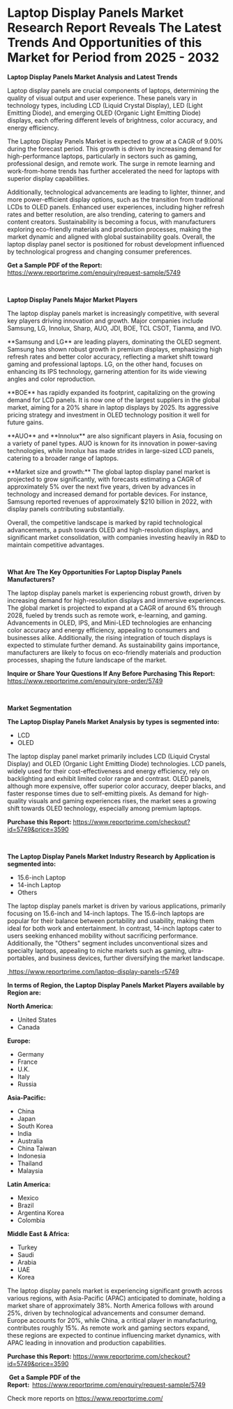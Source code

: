 <p><h1>Laptop Display Panels Market Research Report Reveals The Latest Trends And Opportunities of this Market for Period from 2025 - 2032</h1></p><p><strong>Laptop Display Panels Market Analysis and Latest Trends</strong></p>
<p><p>Laptop display panels are crucial components of laptops, determining the quality of visual output and user experience. These panels vary in technology types, including LCD (Liquid Crystal Display), LED (Light Emitting Diode), and emerging OLED (Organic Light Emitting Diode) displays, each offering different levels of brightness, color accuracy, and energy efficiency.</p><p>The Laptop Display Panels Market is expected to grow at a CAGR of 9.00% during the forecast period. This growth is driven by increasing demand for high-performance laptops, particularly in sectors such as gaming, professional design, and remote work. The surge in remote learning and work-from-home trends has further accelerated the need for laptops with superior display capabilities. </p><p>Additionally, technological advancements are leading to lighter, thinner, and more power-efficient display options, such as the transition from traditional LCDs to OLED panels. Enhanced user experiences, including higher refresh rates and better resolution, are also trending, catering to gamers and content creators. Sustainability is becoming a focus, with manufacturers exploring eco-friendly materials and production processes, making the market dynamic and aligned with global sustainability goals. Overall, the laptop display panel sector is positioned for robust development influenced by technological progress and changing consumer preferences.</p></p>
<p><strong>Get a Sample PDF of the Report:&nbsp;</strong> <a href="https://www.reportprime.com/enquiry/request-sample/5749?utm_campaign=3364&utm_medium=2&utm_source=Github&utm_content=ia&utm_term=19032025&utm_id=laptop-display-panels">https://www.reportprime.com/enquiry/request-sample/5749</a></p>
<p>&nbsp;</p>
<p><strong>Laptop Display Panels Major Market Players</strong></p>
<p><p>The laptop display panels market is increasingly competitive, with several key players driving innovation and growth. Major companies include Samsung, LG, Innolux, Sharp, AUO, JDI, BOE, TCL CSOT, Tianma, and IVO.</p><p>**Samsung and LG** are leading players, dominating the OLED segment. Samsung has shown robust growth in premium displays, emphasizing high refresh rates and better color accuracy, reflecting a market shift toward gaming and professional laptops. LG, on the other hand, focuses on enhancing its IPS technology, garnering attention for its wide viewing angles and color reproduction.</p><p>**BOE** has rapidly expanded its footprint, capitalizing on the growing demand for LCD panels. It is now one of the largest suppliers in the global market, aiming for a 20% share in laptop displays by 2025. Its aggressive pricing strategy and investment in OLED technology position it well for future gains.</p><p>**AUO** and **Innolux** are also significant players in Asia, focusing on a variety of panel types. AUO is known for its innovation in power-saving technologies, while Innolux has made strides in large-sized LCD panels, catering to a broader range of laptops.</p><p>**Market size and growth:** The global laptop display panel market is projected to grow significantly, with forecasts estimating a CAGR of approximately 5% over the next five years, driven by advances in technology and increased demand for portable devices. For instance, Samsung reported revenues of approximately $210 billion in 2022, with display panels contributing substantially.</p><p>Overall, the competitive landscape is marked by rapid technological advancements, a push towards OLED and high-resolution displays, and significant market consolidation, with companies investing heavily in R&D to maintain competitive advantages.</p></p>
<p>&nbsp;</p>
<p><strong>What Are The Key Opportunities For Laptop Display Panels Manufacturers?</strong></p>
<p><p>The laptop display panels market is experiencing robust growth, driven by increasing demand for high-resolution displays and immersive experiences. The global market is projected to expand at a CAGR of around 6% through 2028, fueled by trends such as remote work, e-learning, and gaming. Advancements in OLED, IPS, and Mini-LED technologies are enhancing color accuracy and energy efficiency, appealing to consumers and businesses alike. Additionally, the rising integration of touch displays is expected to stimulate further demand. As sustainability gains importance, manufacturers are likely to focus on eco-friendly materials and production processes, shaping the future landscape of the market.</p></p>
<p><strong>Inquire or Share Your Questions If Any Before Purchasing This Report:</strong> <a href="https://www.reportprime.com/enquiry/pre-order/5749?utm_campaign=3364&utm_medium=2&utm_source=Github&utm_content=ia&utm_term=19032025&utm_id=laptop-display-panels">https://www.reportprime.com/enquiry/pre-order/5749</a></p>
<p>&nbsp;</p>
<p><strong>Market Segmentation</strong></p>
<p><strong>The Laptop Display Panels Market Analysis by types is segmented into:</strong></p>
<p><ul><li>LCD</li><li>OLED</li></ul></p>
<p><p>The laptop display panel market primarily includes LCD (Liquid Crystal Display) and OLED (Organic Light Emitting Diode) technologies. LCD panels, widely used for their cost-effectiveness and energy efficiency, rely on backlighting and exhibit limited color range and contrast. OLED panels, although more expensive, offer superior color accuracy, deeper blacks, and faster response times due to self-emitting pixels. As demand for high-quality visuals and gaming experiences rises, the market sees a growing shift towards OLED technology, especially among premium laptops.</p></p>
<p><strong>Purchase this Report:&nbsp;</strong><a href="https://www.reportprime.com/checkout?id=5749&price=3590&utm_campaign=3364&utm_medium=2&utm_source=Github&utm_content=ia&utm_term=19032025&utm_id=laptop-display-panels">https://www.reportprime.com/checkout?id=5749&price=3590</a></p>
<p>&nbsp;</p>
<p><strong>The Laptop Display Panels Market Industry Research by Application is segmented into:</strong></p>
<p><ul><li>15.6-inch Laptop</li><li>14-inch Laptop</li><li>Others</li></ul></p>
<p><p>The laptop display panels market is driven by various applications, primarily focusing on 15.6-inch and 14-inch laptops. The 15.6-inch laptops are popular for their balance between portability and usability, making them ideal for both work and entertainment. In contrast, 14-inch laptops cater to users seeking enhanced mobility without sacrificing performance. Additionally, the "Others" segment includes unconventional sizes and specialty laptops, appealing to niche markets such as gaming, ultra-portables, and business devices, further diversifying the market landscape.</p></p>
<p><a href="https://www.reportprime.com/laptop-display-panels-r5749?utm_campaign=3364&utm_medium=2&utm_source=Github&utm_content=ia&utm_term=19032025&utm_id=laptop-display-panels">&nbsp;https://www.reportprime.com/laptop-display-panels-r5749</a></p>
<p><strong>In terms of Region, the Laptop Display Panels Market Players available by Region are:</strong></p>
<p>
    <p> <strong> North America: </strong>
        <ul>
            <li>United States</li>
            <li>Canada</li>
        </ul>
        </p> 
    <p> <strong> Europe: </strong>
        <ul>
            <li>Germany</li>
            <li>France</li>
            <li>U.K.</li>
            <li>Italy</li>
            <li>Russia</li>
        </ul>
        </p> 
    <p> <strong> Asia-Pacific: </strong>
        <ul>
            <li>China</li>
            <li>Japan</li>
            <li>South Korea</li>
            <li>India</li>
            <li>Australia</li>
            <li>China Taiwan</li>
            <li>Indonesia</li>
            <li>Thailand</li>
            <li>Malaysia</li>
        </ul>
        </p> 
    <p> <strong> Latin America: </strong>
        <ul>
            <li>Mexico</li>
            <li>Brazil</li>
            <li>Argentina Korea</li>
            <li>Colombia</li>
        </ul>
        </p> 
    <p> <strong> Middle East & Africa: </strong>
        <ul>
            <li>Turkey</li>
            <li>Saudi</li>
            <li>Arabia</li>
            <li>UAE</li>
            <li>Korea</li>
        </ul>
    </p>
    </p>
<p><p>The laptop display panels market is experiencing significant growth across various regions, with Asia-Pacific (APAC) anticipated to dominate, holding a market share of approximately 38%. North America follows with around 25%, driven by technological advancements and consumer demand. Europe accounts for 20%, while China, a critical player in manufacturing, contributes roughly 15%. As remote work and gaming sectors expand, these regions are expected to continue influencing market dynamics, with APAC leading in innovation and production capabilities.</p></p>
<p><strong>Purchase this Report: </strong><a href="https://www.reportprime.com/checkout?id=5749&price=3590&utm_campaign=3364&utm_medium=2&utm_source=Github&utm_content=ia&utm_term=19032025&utm_id=laptop-display-panels">https://www.reportprime.com/checkout?id=5749&price=3590</a></p>
<p>&nbsp;<strong>Get a Sample PDF of the Report:&nbsp;&nbsp;</strong><a href="https://www.reportprime.com/enquiry/request-sample/5749?utm_campaign=3364&utm_medium=2&utm_source=Github&utm_content=ia&utm_term=19032025&utm_id=laptop-display-panels">https://www.reportprime.com/enquiry/request-sample/5749</a></p>
<p><strong></strong></p>
<p>Check more reports on <a href="https://www.reportprime.com/?utm_campaign=3364&utm_medium=2&utm_source=Github&utm_content=ia&utm_term=19032025&utm_id=laptop-display-panels">https://www.reportprime.com/</a></p>